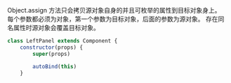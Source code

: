 Object.assign 方法只会拷贝源对象自身的并且可枚举的属性到目标对象身上。
每个参数都必须为对象，第一个参数为目标对象，后面的参数为源对象。
存在同名属性时源对象会覆盖目标对象。

```js
class LeftPanel extends Component {
    constructor(props) {
        super(props)

        autoBind(this)
    }
```